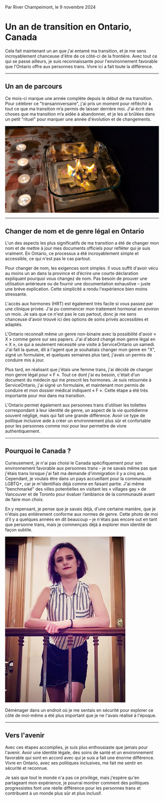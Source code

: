 Par River Champeimont, le 9 novembre 2024

# Un an de transition en Ontario, Canada

Cela fait maintenant un an que j'ai entamé ma transition, et je me sens incroyablement chanceuse d'être de ce côté-ci de la frontière. Avec tout ce qui se passe ailleurs, je suis reconnaissante pour l'environnement favorable que l'Ontario offre aux personnes trans. Vivre ici a fait toute la différence.

---

## Un an de parcours

Ce mois-ci marque une année complète depuis le début de ma transition. Pour célébrer ce "transanniversaire", j'ai pris un moment pour réfléchir à tout ce que ma transition m’a permis de laisser derrière moi. J'ai écrit des choses que ma transition m’a aidée à abandonner, et je les ai brûlées dans un petit "rituel" pour marquer une année d'évolution et de changements.

![Des morceaux de papier brûlent dans un plat en verre, entouré de petites bougies chauffe-plat. Chaque papier contient quelque chose que la transition de River lui a permis de laisser derrière elle, symbolisant une libération personnelle.](transitioning_in_ontario/burn.jpg)

---

## Changer de nom et de genre légal en Ontario

L'un des aspects les plus significatifs de ma transition a été de changer mon nom et de mettre à jour mes documents officiels pour refléter qui je suis vraiment. En Ontario, ce processus a été incroyablement simple et accessible, ce qui n'est pas le cas partout.

Pour changer de nom, les exigences sont simples. Il vous suffit d'avoir vécu au moins un an dans la province et d’écrire une courte déclaration expliquant pourquoi vous changez de nom. Pas besoin de prouver une utilisation antérieure ou de fournir une documentation exhaustive – juste une brève explication. Cette simplicité a rendu l'expérience bien moins stressante.

L'accès aux hormones (HRT) est également très facile si vous passez par une clinique privée. J'ai pu commencer mon traitement hormonal en environ un mois. Je sais que ce n'est pas le cas partout, donc je me sens chanceuse d'avoir trouvé ici des options de soins privés accessibles et adaptés.

L'Ontario reconnaît même un genre non-binaire avec la possibilité d'avoir « X » comme genre sur ses papiers. J'ai d'abord changé mon genre légal en « X », ce qui a seulement nécessité une visite à ServiceOntario un samedi. J'ai fait la queue, dit à l'agent que je souhaitais changer mon genre en "X", signé un formulaire, et quelques semaines plus tard, j'avais un permis de conduire mis à jour.

Plus tard, en réalisant que j'étais une femme trans, j'ai décidé de changer mon genre légal pour « F ». Tout ce dont j'ai eu besoin, c'était d'un document du médecin qui me prescrit les hormones. Je suis retournée à ServiceOntario, j'ai signé un formulaire, et maintenant mon permis de conduire et mon dossier médical indiquent « F ». Cette étape a été très importante pour moi dans ma transition.

L'Ontario permet également aux personnes trans d'utiliser les toilettes correspondant à leur identité de genre, un aspect de la vie quotidienne souvent négligé, mais qui fait une grande différence. Avoir ce type de politique inclusive aide à créer un environnement plus sûr et confortable pour les personnes comme moi pour leur permettre de vivre authentiquement.

---

## Pourquoi le Canada ?

Curieusement, je n'ai pas choisi le Canada spécifiquement pour son environnement favorable aux personnes trans – je ne savais même pas que j'étais trans lorsque j'ai fait ma demande d'immigration il y a cinq ans. Cependant, je voulais être dans un pays accueillant pour la communauté LGBTQ+, car je m'identifiais déjà comme en faisant partie. J'ai même "benchmarké" des villes potentielles en visitant les « villages gay » de Vancouver et de Toronto pour évaluer l’ambiance de la communauté avant de faire mon choix.

En y repensant, je pense que je savais déjà, d'une certaine manière, que je n'étais pas entièrement conforme aux normes de genre. Cette photo de moi d'il y a quelques années en dit beaucoup – je n'étais pas encore out en tant que personne trans, mais je commençais déjà à explorer mon identité de façon subtile.

![River debout près d'une rambarde, portant un haut sans manches à rayures et une jupe courte, avec des cheveux violets jusqu’aux épaules et du maquillage. Le style et la présentation reflètent une apparence non conforme au genre, capturant une phase précoce de l'exploration de son identité.](transitioning_in_ontario/trans_before.jpg)

Déménager dans un endroit où je me sentais en sécurité pour explorer ce côté de moi-même a été plus important que je ne l'avais réalisé à l'époque.

---

## Vers l'avenir

Avec ces étapes accomplies, je suis plus enthousiaste que jamais pour l'avenir. Avoir une identité légale, des soins de santé et un environnement favorable qui sont en accord avec qui je suis a fait une énorme différence. Vivre en Ontario, avec ses politiques inclusives, me fait me sentir en sécurité et reconnue.

Je sais que tout le monde n'a pas ce privilège, mais j'espère qu'en partageant mon expérience, je pourrai montrer comment des politiques progressistes font une réelle différence pour les personnes trans et contribuent à un monde plus sûr et plus inclusif.
